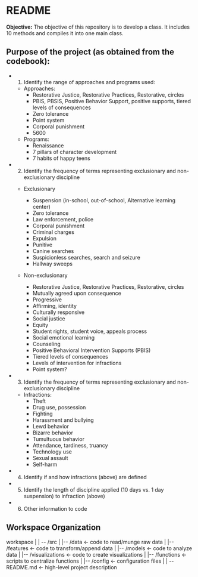 # README 

**Objective:** The objective of this repository is to develop a class. It includes 10 methods and compiles it into one main class.

## Purpose of the project (as obtained from the codebook):
- 1. Identify the range of approaches and programs used:
  - Approaches:
    - Restorative Justice, Restorative Practices, Restorative, circles 
    - PBIS, PBSIS, Positive Behavior Support, positive supports, tiered levels of consequences
    - Zero tolerance
    - Point system
    - Corporal punishment
    - 5600
  - Programs:
    - Renaissance 
    - 7 pillars of character development
    - 7 habits of happy teens

- 2. Identify the frequency of terms representing exclusionary and non-exclusionary discipline
  - Exclusionary
    - Suspension (in-school, out-of-school, Alternative learning center)
    - Zero tolerance
    - Law enforcement, police 
    - Corporal punishment
    - Criminal charges
    - Expulsion
    - Punitive
    - Canine searches
    - Suspicionless searches, search and seizure  
    - Hallway sweeps

  - Non-exclusionary
    - Restorative Justice, Restorative Practices, Restorative, circles
    - Mutually agreed upon consequence
    - Progressive 
    - Affirming, identity 
    - Culturally responsive
    - Social justice
    - Equity
    - Student rights, student voice, appeals process
    - Social emotional learning
    - Counseling 
    - Positive Behavioral Intervention Supports (PBIS)
    - Tiered levels of consequences
    - Levels of intervention for infractions
    - Point system?

- 3. Identify the frequency of terms representing exclusionary and non-exclusionary discipline
  - Infractions:
    - Theft
    - Drug use, possession
    - Fighting
    - Harassment and bullying
    - Lewd behavior
    - Bizarre behavior
    - Tumultuous behavior 
    - Attendance, tardiness, truancy 
    - Technology use 
    - Sexual assault 
    - Self-harm

- 4. Identify if and how infractions (above) are defined 

- 5. Identify the length of discipline applied (10 days vs. 1 day suspension) to infraction (above)

- 6. Other information to code

## Workspace Organization

workspace|| -- /src| |-- /data <- code to read/munge raw data| |-- /features <- code to transform/append data| |-- /models <- code to analyze data| |-- /visualizations <- code to create visualizations| |-- /functions <- scripts to centralize functions| |-- /config <- configuration files|| -- README.md <- high-level project description




